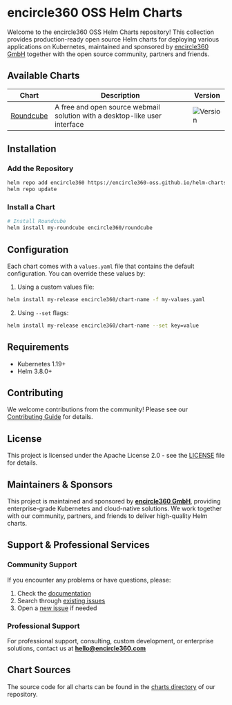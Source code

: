 # encircle360 OSS Helm Charts

Welcome to the encircle360 OSS Helm Charts repository! This collection provides production-ready open source Helm charts for deploying various applications on Kubernetes, maintained and sponsored by [encircle360 GmbH](https://encircle360.com) together with the open source community, partners and friends.

## Available Charts

| Chart | Description | Version |
|-------|-------------|---------|
| [Roundcube](charts/roundcube.md) | A free and open source webmail solution with a desktop-like user interface | ![Version](https://img.shields.io/badge/dynamic/yaml?url=https://raw.githubusercontent.com/encircle360-oss/helm-charts/main/charts/roundcube/Chart.yaml&query=$.version&label=version) |

## Installation

### Add the Repository

```bash
helm repo add encircle360 https://encircle360-oss.github.io/helm-charts
helm repo update
```

### Install a Chart

```bash
# Install Roundcube
helm install my-roundcube encircle360/roundcube
```

## Configuration

Each chart comes with a `values.yaml` file that contains the default configuration. You can override these values by:

1. Using a custom values file:
```bash
helm install my-release encircle360/chart-name -f my-values.yaml
```

2. Using `--set` flags:
```bash
helm install my-release encircle360/chart-name --set key=value
```

## Requirements

- Kubernetes 1.19+
- Helm 3.8.0+

## Contributing

We welcome contributions from the community! Please see our [Contributing Guide](https://github.com/encircle360-oss/helm-charts/blob/main/CONTRIBUTING.md) for details.

## License

This project is licensed under the Apache License 2.0 - see the [LICENSE](https://github.com/encircle360-oss/helm-charts/blob/main/LICENSE) file for details.

## Maintainers & Sponsors

This project is maintained and sponsored by **[encircle360 GmbH](https://encircle360.com)**, providing enterprise-grade Kubernetes and cloud-native solutions. We work together with our community, partners, and friends to deliver high-quality Helm charts.

## Support & Professional Services

### Community Support

If you encounter any problems or have questions, please:

1. Check the [documentation](https://encircle360-oss.github.io/helm-charts/)
2. Search through [existing issues](https://github.com/encircle360-oss/helm-charts/issues)
3. Open a [new issue](https://github.com/encircle360-oss/helm-charts/issues/new) if needed

### Professional Support

For professional support, consulting, custom development, or enterprise solutions, contact us at **hello@encircle360.com**

## Chart Sources

The source code for all charts can be found in the [charts directory](https://github.com/encircle360-oss/helm-charts/tree/main/charts) of our repository.